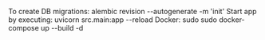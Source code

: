 To create DB migrations:
    alembic revision --autogenerate -m 'init'
Start app by executing:
    uvicorn src.main:app --reload
Docker:
    sudo sudo docker-compose up --build -d